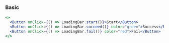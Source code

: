<demo>

### Basic

```jsx live
<>
  <Button onClick={() => LoadingBar.start()}>Start</Button>
  <Button onClick={() => LoadingBar.succeed()} color="green">Success</Button>
  <Button onClick={() => LoadingBar.fail()} color="red">Fail</Button>
</>
```

</demo>
